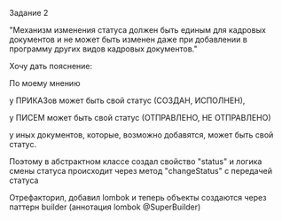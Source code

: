 Задание 2

"Механизм изменения статуса должен быть единым для кадровых документов и не может быть изменен даже при добавлении в программу других видов кадровых документов."

Хочу дать пояснение: 

По моему мнению

у ПРИКАЗов может быть свой статус (СОЗДАН, ИСПОЛНЕН),

у ПИСЕМ может быть свой статус (ОТПРАВЛЕНО, НЕ ОТПРАВЛЕНО)

у иных документов, которые, возможно добавятся, может быть свой статус.

Поэтому в абстрактном классе создал свойство "status" и логика смены статуса происходит через метод "changeStatus" c передачей статуса

Отрефакторил, добавил lombok и теперь объекты создаются через паттерн builder (аннотация lombok @SuperBuilder)



